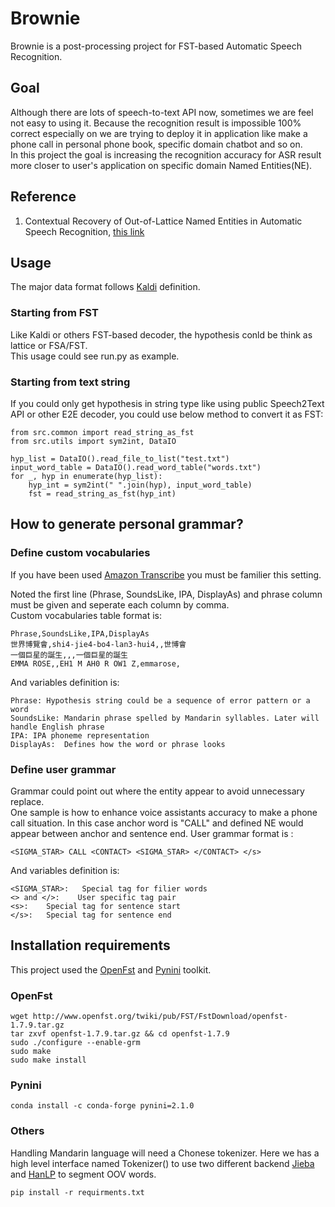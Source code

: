# Brownie
Brownie is a post-processing project for FST-based Automatic Speech Recognition.   

## Goal
Although there are lots of speech-to-text API now, sometimes we are feel not easy to using it. Because the recognition result is impossible 100% correct especially on we are trying to deploy it in application like make a phone call in personal phone book, specific domain chatbot and so on.  
In this project the goal is increasing the recognition accuracy for ASR result more closer to user's application on specific domain Named Entities(NE).  

## Reference
1. Contextual Recovery of Out-of-Lattice Named Entities in Automatic Speech Recognition, [this link](https://research.google/pubs/pub48647/)

## Usage
The major data format follows [Kaldi](https://github.com/kaldi-asr/kaldi) definition.  

### Starting from FST
Like Kaldi or others FST-based decoder, the hypothesis conld be think as lattice or FSA/FST.  
This usage could see run.py as example.

### Starting from text string
If you could only get hypothesis in string type like using public Speech2Text API or other E2E decoder, you could use below method to convert it as FST:
```
from src.common import read_string_as_fst
from src.utils import sym2int, DataIO

hyp_list = DataIO().read_file_to_list("test.txt")
input_word_table = DataIO().read_word_table("words.txt")
for _, hyp in enumerate(hyp_list):
    hyp_int = sym2int(" ".join(hyp), input_word_table)
    fst = read_string_as_fst(hyp_int)
```

## How to generate personal grammar?
### Define custom vocabularies
If you have been used [Amazon Transcribe](https://docs.aws.amazon.com/transcribe/latest/dg/how-vocabulary.html) you must be familier this setting.  

Noted the first line (Phrase, SoundsLike, IPA, DisplayAs) and phrase column must be given and seperate each column by comma.  
Custom vocabularies table format is:
```
Phrase,SoundsLike,IPA,DisplayAs
世界博覽會,shi4-jie4-bo4-lan3-hui4,,世博會
一個巨星的誕生,,,一個巨星的誕生
EMMA ROSE,,EH1 M AH0 R OW1 Z,emmarose,
```

And variables definition is:
```
Phrase: Hypothesis string could be a sequence of error pattern or a word
SoundsLike: Mandarin phrase spelled by Mandarin syllables. Later will handle English phrase
IPA: IPA phoneme representation
DisplayAs:  Defines how the word or phrase looks
```

### Define user grammar
Grammar could point out where the entity appear to avoid unnecessary replace.  
One sample is how to enhance voice assistants accuracy to make a phone call situation. In this case anchor word is "CALL" and defined NE would appear between anchor and sentence end.
User grammar format is :
```
<SIGMA_STAR> CALL <CONTACT> <SIGMA_STAR> </CONTACT> </s>
```

And variables definition is:
```
<SIGMA_STAR>:   Special tag for filier words
<> and </>:    User specific tag pair
<s>:    Special tag for sentence start
</s>:   Special tag for sentence end
```

## Installation requirements
This project used the [OpenFst](http://www.openfst.org/twiki/bin/view/FST/WebHome) and [Pynini](http://www.openfst.org/twiki/bin/view/GRM/Pynini) toolkit.

### OpenFst
```
wget http://www.openfst.org/twiki/pub/FST/FstDownload/openfst-1.7.9.tar.gz
tar zxvf openfst-1.7.9.tar.gz && cd openfst-1.7.9
sudo ./configure --enable-grm
sudo make
sudo make install
```

### Pynini
```
conda install -c conda-forge pynini=2.1.0
```

### Others
Handling Mandarin language will need a Chonese tokenizer. Here we has a high level interface named Tokenizer() to use two different backend [Jieba](https://github.com/fxsjy/jieba) and [HanLP](https://github.com/hankcs/HanLP) to segment OOV words.  
```
pip install -r requirments.txt
```
